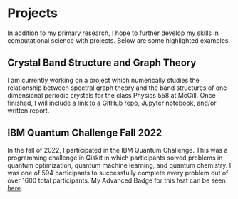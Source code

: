 # Projects

In addition to my primary research, I hope to further develop my skills in computational science with projects. Below are some highlighted examples.

## Crystal Band Structure and Graph Theory

I am currently working on a project which numerically studies the relationship between spectral graph theory and the band structures of one-dimensional periodic crystals for the class Physics 558 at McGill. Once finished, I will include a link to a GitHub repo, Jupyter notebook, and/or written report.

## IBM Quantum Challenge Fall 2022

In the fall of 2022, I participated in the IBM Quantum Challenge. This was a programming challenge in Qiskit in which participants solved problems in quantum optimization, quantum machine learning, and quantum chemistry. I was one of 594 participants to successfully complete every problem out of over 1600 total participants. My Advanced Badge for this feat can be seen [here](https://www.credly.com/badges/cfbd99aa-2bab-44b7-bdba-4e430ff478e6/linked_in_profile).

